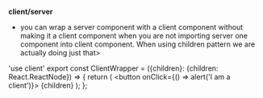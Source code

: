 **client/server**
- you can wrap a server component with a  client component without making it a client component when you are not
  importing server one component into client component. When using children pattern we are actually doing just that>


'use client'
export const ClientWrapper = ({children}: {children: React.ReactNode}) => {
return (
<button onClick={() => alert('I am a client')}>
{children}
</button>
);
};
